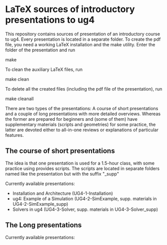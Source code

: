 # LaTeX sources of introductory presentations to ug4

This repository contains sources of presentation of an introductory course to ug4. Every presentation is located in a separate folder. To create the pdf file, you need a working LaTeX installation and the make utility. Enter the folder of the presentation and run

make

To clean the auxiliary LaTeX files, run

make clean

To delete all the created files (including the pdf file of the presentation), run

make cleanall

There are two types of the presentations: A course of short presentations and a couple of long presentations with more detailed overviews. Whereas the former are prepared for beginners and (some of them) have supplementary materials (scripts and geometries) for some practice, the latter are devoted either to all-in-one reviews or explanations of particular features.

## The course of short presentations

The idea is that one presentation is used for a 1.5-hour class, with some practice using provides scripts. The scripts are located in separate folders named like the presentation but with the suffix "_supp"

Currently available presentations:
- Installation and Architecture (UG4-1-Installation)
- ug4: Example of a Simulation (UG4-2-SimExample, supp. materials in UG4-2-SimExample_supp)
- Solvers in ug4 (UG4-3-Solver, supp. materials in UG4-3-Solver_supp)

## The Long presentations

Currently available presentations:
